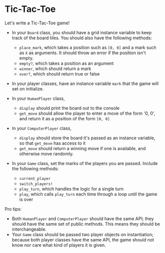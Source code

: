 # Tic-Tac-Toe

Let's write a Tic-Tac-Toe game!

* In your `Board` class, you should have a grid instance variable to keep track
  of the board tiles. You should also have the following methods:
  - `place_mark`, which takes a position such as `[0, 0]` and a mark such as `X`
    as arguments. It should throw an error if the position isn't empty.
  - `empty?`, which takes a position as an argument
  - `winner`, which should return a mark
  - `over?`, which should return true or false

* In your player classes, have an instance variable `mark` that the game will
  set on initialize. 

* In your `HumanPlayer` class,
  - `display` should print the board out to the console
  - `get_move` should allow the player to enter a move of the form '0, 0', and
    return it as a position of the form `[0, 0]`

* In your `ComputerPlayer` class, 
  - `display` should store the board it's passed as an instance variable, so 
    that `get_move` has access to it 
  - `get_move` should return a winning move if one is available, and otherwise 
    move randomly.

* In your `Game` class, set the marks of the players you are passed. Include
  the following methods:
  - `current_player`
  - `switch_players!`
  - `play_turn`, which handles the logic for a single turn
  - `play`, which calls `play_turn` each time through a loop until the game is
    over 
  
Pro tips:
  * Both `HumanPlayer` and `ComputerPlayer` should have the same API; they
    should have the same set of public methods. This means they should be
    interchangeable.
  * Your `Game` class should be passed two player objects on
    instantiation; because both player classes have the same API, the
    game should not know nor care what kind of players it is given.
